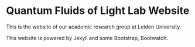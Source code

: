 # Quantum Fluids of Light Lab Website

This is the website of our academic research group at Leiden University.

This website is powered by Jekyll and some Bootstrap, Bootwatch. 
